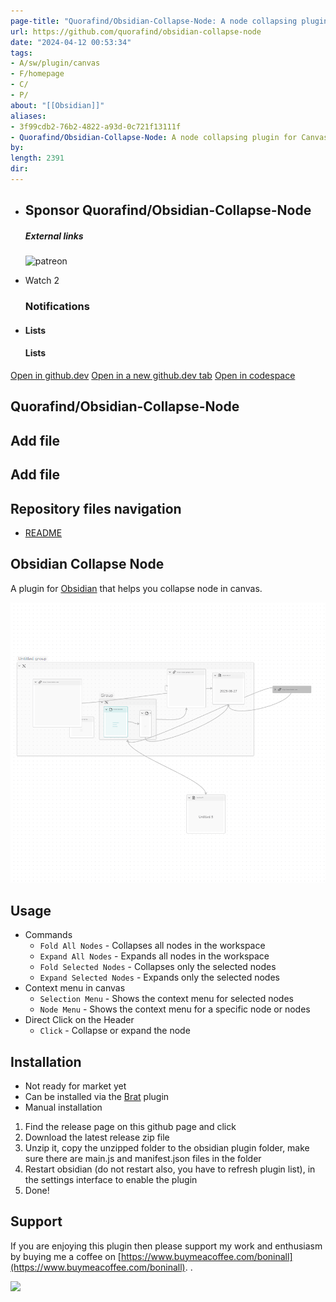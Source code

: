 ```yaml
---
page-title: "Quorafind/Obsidian-Collapse-Node: A node collapsing plugin for Canvas in Obsidian."
url: https://github.com/quorafind/obsidian-collapse-node
date: "2024-04-12 00:53:34"
tags: 
- A/sw/plugin/canvas
- F/homepage
- C/
- P/
about: "[[Obsidian]]"
aliases: 
- 3f99cdb2-76b2-4822-a93d-0c721f13111f
- Quorafind/Obsidian-Collapse-Node: A node collapsing plugin for Canvas in Obsidian.
by: 
length: 2391
dir: 
---
```


-   ## Sponsor Quorafind/Obsidian-Collapse-Node
    
    ##### External links
    
    ![patreon](https://github.githubassets.com/assets/patreon-96b15b9db4b9.svg)
    
-   Watch 2
    
    ### Notifications
    

-   #### Lists
    
    #### Lists
    

[Open in github.dev](https://github.dev/) [Open in a new github.dev tab](https://github.dev/) [Open in codespace](https://github.com/codespaces/new/Quorafind/Obsidian-Collapse-Node?resume=1)

## Quorafind/Obsidian-Collapse-Node

## Add file

## Add file

## Repository files navigation

-   [README](https://github.com/quorafind/obsidian-collapse-node#)

## Obsidian Collapse Node

[](https://github.com/quorafind/obsidian-collapse-node#obsidian-collapse-node)

A plugin for [Obsidian](https://obsidian.md/) that helps you collapse node in canvas.

[![Collapse-Node](https://github.com/Quorafind/Obsidian-Collapse-Node/raw/master/assets/Collapse-Node.gif)](https://github.com/Quorafind/Obsidian-Collapse-Node/blob/master/assets/Collapse-Node.gif)

## Usage

[](https://github.com/quorafind/obsidian-collapse-node#usage)

-   Commands
    -   `Fold All Nodes` - Collapses all nodes in the workspace
    -   `Expand All Nodes` - Expands all nodes in the workspace
    -   `Fold Selected Nodes` - Collapses only the selected nodes
    -   `Expand Selected Nodes` - Expands only the selected nodes
-   Context menu in canvas
    -   `Selection Menu` - Shows the context menu for selected nodes
    -   `Node Menu` - Shows the context menu for a specific node or nodes
-   Direct Click on the Header
    -   `Click` - Collapse or expand the node

## Installation

[](https://github.com/quorafind/obsidian-collapse-node#installation)

-   Not ready for market yet
-   Can be installed via the [Brat](https://github.com/TfTHacker/obsidian42-brat) plugin
-   Manual installation

1.  Find the release page on this github page and click
2.  Download the latest release zip file
3.  Unzip it, copy the unzipped folder to the obsidian plugin folder, make sure there are main.js and manifest.json files in the folder
4.  Restart obsidian (do not restart also, you have to refresh plugin list), in the settings interface to enable the plugin
5.  Done!

## Support

[](https://github.com/quorafind/obsidian-collapse-node#support)

If you are enjoying this plugin then please support my work and enthusiasm by buying me a coffee on [https://www.buymeacoffee.com/boninall](https://www.buymeacoffee.com/boninall). .

[![](https://camo.githubusercontent.com/4f14ae44a18f549610befa76f90619771fbc3a219d1e37537ae981191cb831b9/68747470733a2f2f696d672e6275796d6561636f666665652e636f6d2f627574746f6e2d6170692f3f746578743d427579206d65206120636f6666656526656d6f6a693d26736c75673d626f6e696e616c6c26627574746f6e5f636f6c6f75723d36343935454426666f6e745f636f6c6f75723d66666666666626666f6e745f66616d696c793d4c61746f266f75746c696e655f636f6c6f75723d30303030303026636f666665655f636f6c6f75723d464644443030)](https://www.buymeacoffee.com/boninall)